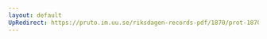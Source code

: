 ```yaml
---
layout: default
UpRedirect: https://pruto.im.uu.se/riksdagen-records-pdf/1870/prot-1870--fk--202/prot-1870--fk--202_001.pdf
---
```

